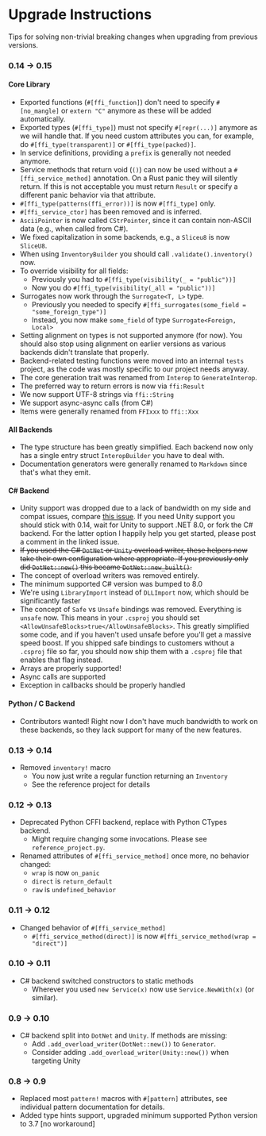 # Upgrade Instructions

Tips for solving non-trivial breaking changes when upgrading from previous versions.

### 0.14 → 0.15

#### Core Library

- Exported functions (`#[ffi_function]`) don't need to specify `#[no_mangle]` or `extern "C"` anymore as these will be
  added automatically.
- Exported types (`#[ffi_type]`) must not specify `#[repr(...)]` anymore as we will handle that. If you need custom
  attributes you can, for example, do `#[ffi_type(transparent)]` or `#[ffi_type(packed)]`.
- In service definitions, providing a `prefix` is generally not needed anymore.
- Service methods that return void (`()`) can now be used without a `#[ffi_service_method]` annotation. On a Rust panic
  they will silently return. If this is not acceptable you must return `Result` or specify a different panic behavior
  via that attribute.
- `#[ffi_type(patterns(ffi_error))]` is now `#[ffi_type]` only.
- `#[ffi_service_ctor]` has been removed and is inferred.
- `AsciiPointer` is now called `CStrPointer`, since it can contain non-ASCII data (e.g., when called from C#).
- We fixed capitalization in some backends, e.g., a `Sliceu8` is now `SliceU8`.
- When using `InventoryBuilder` you should call `.validate().inventory()` now.
- To override visibility for all fields:
    - Previously you had to `#[ffi_type(visibility(_ = "public"))]`
    - Now you do `#[ffi_type(visibility(_all = "public"))]`
- Surrogates now work through the `Surrogate<T, L>` type.
    - Previously you needed to specify `#[ffi_surrogates(some_field = "some_foreign_type")]`
    - Instead, you now make `some_field` of type `Surrogate<Foreign, Local>`
- Setting alignment on types is not supported anymore (for now). You should also stop using alignment on
  earlier versions as various backends didn't translate that properly.
- Backend-related testing functions were moved into an internal `tests` project, as the code was mostly specific to our
  project needs anyway.
- The core generation trait was renamed from `Interop` to `GenerateInterop`.
- The preferred way to return errors is now via `ffi:Result`
- We now support UTF-8 strings via `ffi::String`
- We support async-async calls (from C#)
- Items were generally renamed from `FFIxxx` to `ffi::Xxx`

#### All Backends

- The type structure has been greatly simplified. Each backend now only has a single entry struct `InteropBuilder` you
  have to deal with.
- Documentation generators were generally renamed to `Markdown` since that's what they emit.

#### C# Backend

- Unity support was dropped due to a lack of bandwidth on my side and compat issues,
  compare [this issue](https://github.com/ralfbiedert/interoptopus/issues/133). If you need
  Unity support you should stick with 0.14, wait for Unity to support .NET 8.0, or fork the C# backend. For the latter
  option I happily help you get started, please post a comment in the linked issue.
- ~~If you used the C# `DotNet` or `Unity` overload writer, these helpers now take their own configuration
  where appropriate. If you previously only did `DotNet::new()` this became `DotNet::new_built()`.~~
- The concept of overload writers was removed entirely.
- The minimum supported C# version was bumped to 8.0
- We're using `LibraryImport` instead of `DLLImport` now, which should be significantly faster
- The concept of `Safe` vs `Unsafe` bindings was removed. Everything is `unsafe` now. This means in your
  `.csproj`
  you should set `<AllowUnsafeBlocks>true</AllowUnsafeBlocks>`. This greatly simplified some code, and if you haven't
  used unsafe before you'll get a massive speed boost. If you shipped safe bindings to customers without a `.csproj`
  file so far, you should now ship them with a `.csproj` file that enables that flag instead.
- Arrays are properly supported!
- Async calls are supported
- Exception in callbacks should be properly handled

#### Python / C Backend

- Contributors wanted! Right now I don't have much bandwidth to work on these backends, so they lack support for
  many of the new features.

### 0.13 → 0.14

- Removed `inventory!` macro
    - You now just write a regular function returning an `Inventory`
    - See the reference project for details

### 0.12 → 0.13

- Deprecated Python CFFI backend, replace with Python CTypes backend.
    - Might require changing some invocations. Please see `reference_project.py`.
- Renamed attributes of `#[ffi_service_method]` once more, no behavior changed:
    - `wrap` is now `on_panic`
    - `direct` is `return_default`
    - `raw` is `undefined_behavior`

### 0.11 → 0.12

- Changed behavior of `#[ffi_service_method]`
    - `#[ffi_service_method(direct)]` is now `#[ffi_service_method(wrap = "direct")]`

### 0.10 → 0.11

- C# backend switched constructors to static methods
    - Wherever you used `new Service(x)` now use `Service.NewWith(x)` (or similar).

### 0.9 → 0.10

- C# backend split into `DotNet` and `Unity`. If methods are missing:
    - Add `.add_overload_writer(DotNet::new())` to `Generator`.
    - Consider adding `.add_overload_writer(Unity::new())` when targeting Unity

### 0.8 → 0.9

- Replaced most `pattern!` macros with `#[pattern]` attributes, see individual pattern documentation for details.
- Added type hints support, upgraded minimum supported Python version to 3.7 [no workaround]
